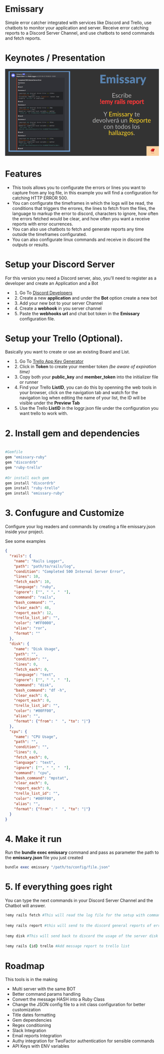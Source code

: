 # Emissary
Simple error catcher integrated with services like Discord and Trello, use chatbots to monitor your application and server.
Receive error catching reports to a Discord Server Channel, and use chatbots to send commands and fetch reports.

# Keynotes / Presentation
[![Watch the presentation](https://github.com/MakarovCode/Emissary/raw/main/thumb.png)](https://dms.licdn.com/playlist/C4E05AQHyxbCfCVGHYA/mp4-720p-30fp-crf28/0/1623710691404?e=1623808800&v=beta&t=gUzmyqiD7vgxfWC7KYeU53-us6buF-kf2o60RfZfxuQ)

# Features
* This tools allows you to configurate the errors or lines you want to capture from any log file, in this example you will find a configuration for catching HTTP ERROR 500.
* You can configurate the timeframes in which the logs will be read, the conditions that triggers the errores, the lines to fetch from the files, the language to markup the error to discord, characters to ignore, how often the errors fetched would be clear, and how often you want a receive reports with error ocurrences.
* You can also use chatbots to fetch and generate reports any time outside the timeframes configurated.
* You can also configurate linux commands and receive in discord the outputs or results.

# Setup your Discord Server
For this version you need a Discord server, also, you'll need to register as a developer and create an Application and a Bot

* 1. Go To [Discord Developers](https://discord.com/developers)
* 2. Create a new **application** and under the **Bot** option create a new bot
* 3. Add your new bot to your server Channel
* 4. Create a **webhook** in you server channel
* 5. Paste the **webhooks url** and chat bot token in the **Emissary** configuration file.

# Setup your Trello (Optional).
Basically you want to create or use an existing Board and List.

* 1. Go To [Trello App Key Generator](https://trello.com/app-key)
* 2. Click in **Token** to create your member token *(be aware of expiration time)*
* 3. Copy both your **public_key** and **member_token** into the initializer file or runner
* 4. Find your Trello **ListID**, you can do this by openning the web tools in your browser, click on the navigation tab and watch for the navigation log when editing the name of your list, the ID will be visible under the **Preview Tab**
* 5. Use the Trello **ListID** in the loggr.json file under the configuration you want trello to work with.

# 2. Install gem and dependencies
```ruby

#Gemfile
gem "emissary-ruby"
gem "discordrb"
gem "ruby-trello"

#Or install each gem
gem install "discordrb"
gem install "ruby-trello"
gem install "emissary-ruby"

```

# 3. Confugure and Customize
Configure your log readers and commands by creating a file emissary.json inside your project.

See some examples

```json
{
  "rails": {
    "name": "Rails Logger",
    "path": "path/to/rails/log",
    "condition": "Completed 500 Internal Server Error",
    "lines": 10,
    "fetch_each": 10,
    "language": "ruby",
    "ignore": ["", " ", "  "],
    "command": "rails",
    "bash_command": "",
    "clear_each": 48,
    "report_each": 12,
    "trello_list_id": "",
    "color": "#FF0000",
    "alias": "ror",
    "format": ""
  },
  "disk": {
    "name": "Disk Usage",
    "path": "",
    "condition": "",
    "lines": 0,
    "fetch_each": 0,
    "language": "text",
    "ignore": ["", " ", "  "],
    "command": "disk",
    "bash_command": "df -h",
    "clear_each": 0,
    "report_each": 0,
    "trello_list_id": "",
    "color": "#00FF00",
    "alias": "",
    "format": {"from": "  ", "to": "|"}
  },
  "cpu": {
    "name": "CPU Usage",
    "path": "",
    "condition": "",
    "lines": 0,
    "fetch_each": 0,
    "language": "text",
    "ignore": ["", " ", "  "],
    "command": "cpu",
    "bash_command": "mpstat",
    "clear_each": 0,
    "report_each": 0,
    "trello_list_id": "",
    "color": "#00FF00",
    "alias": "",
    "format": {"from": "  ", "to": "|"}
  }
}
```

# 4. Make it run
Run the **bundle exec emissary** command and pass as parameter the path to the **emissary.json** file you just created

```ruby
bundle exec emissary "/path/to/config/file.json"

```

# 5. If everything goes right
You can type the next commands in your Discord Server Channel and the Chatbot will answer.

```ruby
!emy rails fetch #This will read the log file for the setup with command rails

!emy rails report #this will send to the discord general reports of errors catched

!emy disk #This will send back to discord the usage of the server disk partitions

!emy rails {id} trello #Add message report to trello list
```

# Roadmap
This tools is in the making
* Multi server with the same BOT
* Better command params handling
* Convert the message HASH into a Ruby Class
* Change the JSON config file to a init class configuration for better customization
* Title dates formatting
* Gem dependencies
* Regex conditioning
* Slack Integration
* Email reports Integration
* Authy integration for TwoFactor authentication for sensible commands
* API Keys with ENV variables
